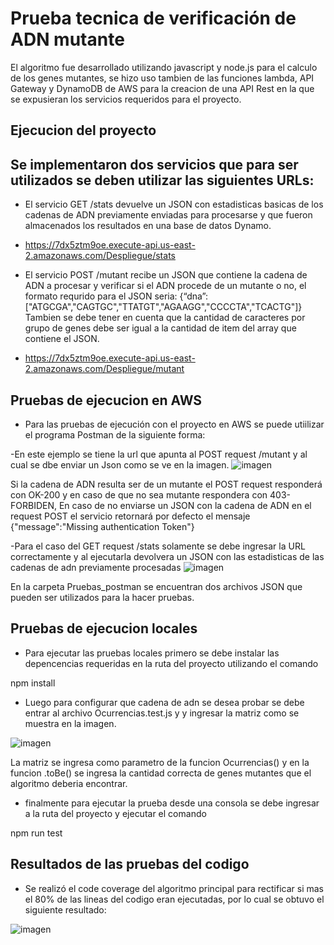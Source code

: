 # Prueba tecnica de verificación de ADN mutante

El algoritmo fue desarrollado utilizando javascript y node.js para el calculo de los genes mutantes, se hizo uso tambien de las funciones lambda, API Gateway y DynamoDB de AWS para la creacion de una API Rest en la que se expusieran los servicios requeridos para el proyecto.

## Ejecucion del proyecto
## Se implementaron dos servicios que para ser utilizados se deben utilizar las siguientes URLs:
- El servicio GET /stats devuelve un JSON con estadisticas basicas de los cadenas de ADN previamente enviadas para procesarse y que fueron almacenados los resultados en una base de datos Dynamo.
- https://7dx5ztm9oe.execute-api.us-east-2.amazonaws.com/Despliegue/stats

- El servicio POST /mutant recibe un JSON que contiene la cadena de ADN a procesar y verificar si el ADN procede de un mutante o no, el formato requrido para el JSON seria:
  {“dna”:["ATGCGA","CAGTGC","TTATGT","AGAAGG","CCCCTA","TCACTG"]}
  Tambien se debe tener en cuenta que la cantidad de caracteres por grupo de genes debe ser igual a la cantidad de item del array que contiene el JSON.
  
- https://7dx5ztm9oe.execute-api.us-east-2.amazonaws.com/Despliegue/mutant


## Pruebas de ejecucion en AWS
- Para las pruebas de ejecución con el proyecto en AWS se puede utiilizar el programa Postman de la siguiente forma:

-En este ejemplo se tiene la url que apunta al POST request /mutant y al cual se dbe enviar un Json como se ve en la imagen. 
![imagen](https://user-images.githubusercontent.com/32344442/110698352-8da1f100-81bb-11eb-8dda-b57a8d7e3c0e.png)

Si la cadena de ADN resulta ser de un mutante el POST request responderá con OK-200 y en caso de que no sea mutante respondera con 403-FORBIDEN, En caso de no enviarse un JSON con la cadena de ADN en el request POST el servicio retornará por defecto el mensaje {"message":"Missing authentication Token"}


-Para el caso del GET request /stats solamente se debe ingresar la URL correctamente y al ejecutarla devolvera un JSON con las estadisticas de las cadenas de adn previamente procesadas
![imagen](https://user-images.githubusercontent.com/32344442/110702598-bb3d6900-81c0-11eb-83e7-6ae97c07e42b.png)

En la carpeta Pruebas_postman se encuentran dos archivos JSON que pueden ser utilizados para la hacer pruebas.

## Pruebas de ejecucion locales
- Para ejecutar las pruebas locales primero se debe instalar las depencencias requeridas en la ruta del proyecto utilizando el comando

 npm install

- Luego para configurar que cadena de adn se desea probar se debe entrar al archivo Ocurrencias.test.js y y ingresar la matriz como se muestra en la imagen.

![imagen](https://user-images.githubusercontent.com/32344442/110700706-41a47b80-81be-11eb-802e-717ea1c8bdc3.png)

La matriz se ingresa como parametro de la funcion Ocurrencias() y en la funcion .toBe() se ingresa la cantidad correcta de genes mutantes que el algoritmo deberia encontrar.

- finalmente para ejecutar la prueba desde una consola se debe ingresar a la ruta del proyecto y ejecutar el comando

npm run test

## Resultados de las pruebas del codigo
- Se realizó el code coverage del algoritmo principal para rectificar si mas el 80% de las lineas del codigo eran ejecutadas, por lo cual se obtuvo el siguiente resultado:

![imagen](https://user-images.githubusercontent.com/32344442/110418336-646f4c80-8065-11eb-85b0-f1f1f143ba0b.png)




